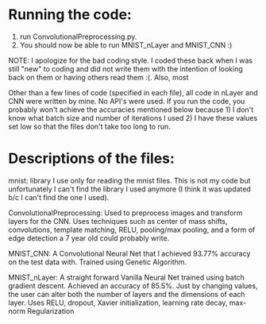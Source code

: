 # Running the code:
1) run ConvolutionalPreprocessing.py.
2) You should now be able to run MNIST_nLayer and MNIST_CNN :)

NOTE: I apologize for the bad coding style.  I coded these back when I was still "new" to coding and did not write them with the intention of looking back on them or having others read them :(.  Also, most 

Other than a few lines of code (specified in each file), all code in nLayer and CNN were written by mine.  No API's were used.
If you run the code, you probably won't achieve the accuracies mentioned below because 1) I don't know what batch size and number of iterations I used 2) I have these values set low so that the files don't take too long to run.

# Descriptions of the files:

mnist: library I use only for reading the mnist files.  This is not my code but unfortunately I can't find the library I used anymore (I think it was updated b/c I can't find the one I used).

ConvolutionalPreprocessing: Used to preprocess images and transform layers for the CNN.  Uses techniques such as center of mass shifts, convolutions, template matching, RELU, pooling/max pooling, and a form of edge detection a 7 year old could probably write.

MNIST_CNN: A Convolutional Neural Net that I achieved 93.77% accuracy on the test data with.  Trained using Genetic Algorithm.

MNIST_nLayer: A straight forward Vanilla Neural Net trained using batch gradient descent.  Achieved an accuracy of 85.5%. Just by changing values, the user can alter both the number of layers and the dimensions of each layer.  Uses RELU, dropout, Xavier initialization, learning rate decay, max-norm Regularization 
